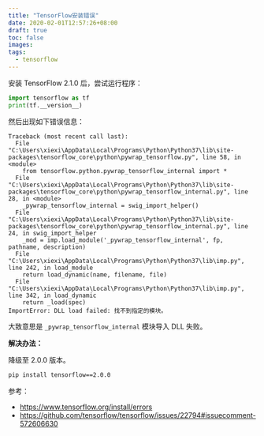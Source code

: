 ```yaml
---
title: "TensorFlow安装错误"
date: 2020-02-01T12:57:26+08:00
draft: true
toc: false
images:
tags: 
  - tensorflow
---
```



安装 TensorFlow 2.1.0 后，尝试运行程序：

```python
import tensorflow as tf
print(tf.__version__)
```

然后出现如下错误信息：
```
Traceback (most recent call last):
  File "C:\Users\xiexi\AppData\Local\Programs\Python\Python37\lib\site-packages\tensorflow_core\python\pywrap_tensorflow.py", line 58, in <module>
    from tensorflow.python.pywrap_tensorflow_internal import *
  File "C:\Users\xiexi\AppData\Local\Programs\Python\Python37\lib\site-packages\tensorflow_core\python\pywrap_tensorflow_internal.py", line 28, in <module>
    _pywrap_tensorflow_internal = swig_import_helper()
  File "C:\Users\xiexi\AppData\Local\Programs\Python\Python37\lib\site-packages\tensorflow_core\python\pywrap_tensorflow_internal.py", line 24, in swig_import_helper
    _mod = imp.load_module('_pywrap_tensorflow_internal', fp, pathname, description)
  File "C:\Users\xiexi\AppData\Local\Programs\Python\Python37\lib\imp.py", line 242, in load_module
    return load_dynamic(name, filename, file)
  File "C:\Users\xiexi\AppData\Local\Programs\Python\Python37\lib\imp.py", line 342, in load_dynamic
    return _load(spec)
ImportError: DLL load failed: 找不到指定的模块。
```

大致意思是 `_pywrap_tensorflow_internal` 模块导入 DLL 失败。

**解决办法：**

降级至 2.0.0 版本。

```bash
pip install tensorflow==2.0.0
```

参考：

+ https://www.tensorflow.org/install/errors
+ https://github.com/tensorflow/tensorflow/issues/22794#issuecomment-572606630